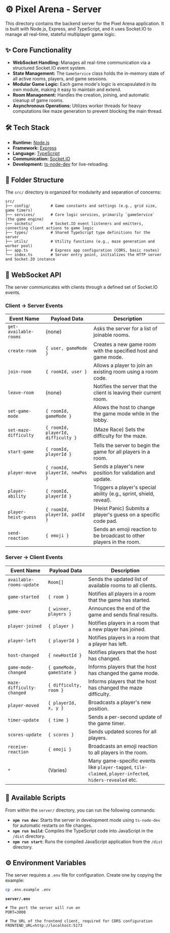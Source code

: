 # ⚙️ Pixel Arena - Server

This directory contains the backend server for the Pixel Arena application. It is built with Node.js, Express, and TypeScript, and it uses Socket.IO to manage all real-time, stateful multiplayer game logic.

## ✨ Core Functionality

- **WebSocket Handling:** Manages all real-time communication via a structured Socket.IO event system.
- **State Management:** The `GameService` class holds the in-memory state of all active rooms, players, and game sessions.
- **Modular Game Logic:** Each game mode's logic is encapsulated in its own module, making it easy to maintain and extend.
- **Room Management:** Handles the creation, joining, and automatic cleanup of game rooms.
- **Asynchronous Operations:** Utilizes worker threads for heavy computations like maze generation to prevent blocking the main thread.

## 🛠️ Tech Stack

- **Runtime:** [Node.js](https://nodejs.org/)
- **Framework:** [Express](https://expressjs.com/)
- **Language:** [TypeScript](https://www.typescriptlang.org/)
- **Communication:** [Socket.IO](https://socket.io/)
- **Development:** [ts-node-dev](https://github.com/wclr/ts-node-dev) for live-reloading.

## 📂 Folder Structure

The `src/` directory is organized for modularity and separation of concerns:

```
src/
├── config/         # Game constants and settings (e.g., grid size, game timers)
├── services/       # Core logic services, primarily `gameService` (the game engine)
├── sockets/        # Socket.IO event listeners and emitters, connecting client actions to game logic
├── types/          # Shared TypeScript type definitions for the server
├── utils/          # Utility functions (e.g., maze generation and worker pool)
├── app.ts          # Express app configuration (CORS, basic routes)
└── index.ts        # Server entry point, initializes the HTTP server and Socket.IO instance
```

## 📡 WebSocket API

The server communicates with clients through a defined set of Socket.IO events.

### Client → Server Events

| Event Name              | Payload Data                                 | Description                                                               |
| ----------------------- | -------------------------------------------- | ------------------------------------------------------------------------- |
| `get-available-rooms`   | (none)                                       | Asks the server for a list of joinable rooms.                             |
| `create-room`           | `{ user, gameMode }`                         | Creates a new game room with the specified host and game mode.            |
| `join-room`             | `{ roomId, user }`                           | Allows a player to join an existing room using a room code.               |
| `leave-room`            | (none)                                       | Notifies the server that the client is leaving their current room.        |
| `set-game-mode`         | `{ roomId, gameMode }`                       | Allows the host to change the game mode while in the lobby.               |
| `set-maze-difficulty`   | `{ roomId, playerId, difficulty }`           | (Maze Race) Sets the difficulty for the maze.                             |
| `start-game`            | `{ roomId, playerId }`                       | Tells the server to begin the game for all players in a room.             |
| `player-move`           | `{ roomId, playerId, newPos }`               | Sends a player's new position for validation and update.                  |
| `player-ability`        | `{ roomId, playerId }`                       | Triggers a player's special ability (e.g., sprint, shield, reveal).       |
| `player-heist-guess`    | `{ roomId, playerId, padId }`                | (Heist Panic) Submits a player's guess on a specific code pad.            |
| `send-reaction`         | `{ emoji }`                                  | Sends an emoji reaction to be broadcast to other players in the room.     |

### Server → Client Events

| Event Name               | Payload Data                                    | Description                                                                |
| ------------------------ | ----------------------------------------------- | -------------------------------------------------------------------------- |
| `available-rooms-update` | `Room[]`                                        | Sends the updated list of available rooms to all clients.                  |
| `game-started`           | `{ room }`                                      | Notifies all players in a room that the game has started.                  |
| `game-over`              | `{ winner, players }`                           | Announces the end of the game and sends final results.                     |
| `player-joined`          | `{ player }`                                    | Notifies players in a room that a new player has joined.                   |
| `player-left`            | `{ playerId }`                                  | Notifies players in a room that a player has left.                         |
| `host-changed`           | `{ newHostId }`                                 | Notifies players that the host has changed.                                |
| `game-mode-changed`      | `{ gameMode, gameState }`                       | Informs players that the host has changed the game mode.                   |
| `maze-difficulty-changed`| `{ difficulty, room }`                          | Informs players that the host has changed the maze difficulty.             |
| `player-moved`           | `{ playerId, x, y }`                            | Broadcasts a player's new position.                                        |
| `timer-update`           | `{ time }`                                      | Sends a per-second update of the game timer.                               |
| `scores-update`          | `{ scores }`                                    | Sends updated scores for all players.                                      |
| `receive-reaction`       | `{ emoji }`                                     | Broadcasts an emoji reaction to all players in the room.                   |
| `*`                      | (Varies)                                        | Many game-specific events like `player-tagged`, `tile-claimed`, `player-infected`, `hiders-revealed` etc. |

## 📜 Available Scripts

From within the `server/` directory, you can run the following commands:

- **`npm run dev`**: Starts the server in development mode using `ts-node-dev` for automatic restarts on file changes.
- **`npm run build`**: Compiles the TypeScript code into JavaScript in the `/dist` directory.
- **`npm run start`**: Runs the compiled JavaScript application from the `/dist` directory.

## ⚙️ Environment Variables

The server requires a `.env` file for configuration. Create one by copying the example:

```sh
cp .env.example .env
```

**`server/.env`**

```env
# The port the server will run on
PORT=3000

# The URL of the frontend client, required for CORS configuration
FRONTEND_URL=http://localhost:5173
```
